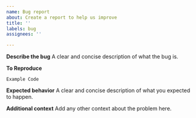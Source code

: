 ```yaml
---
name: Bug report
about: Create a report to help us improve
title: ''
labels: bug
assignees: ''

---
```


**Describe the bug**
A clear and concise description of what the bug is.

**To Reproduce**

    Example Code

**Expected behavior**
A clear and concise description of what you expected to happen.

**Additional context**
Add any other context about the problem here.
